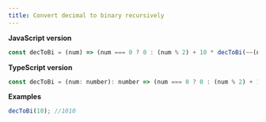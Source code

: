 ```yaml
---
title: Convert decimal to binary recursively
---
```


**JavaScript version**

```js
const decToBi = (num) => (num === 0 ? 0 : (num % 2) + 10 * decToBi(~~(num / 2)));
```

**TypeScript version**

```js
const decToBi = (num: number): number => (num === 0 ? 0 : (num % 2) + 10 * decToBi(~~(num / 2)));
```

**Examples**

```js
decToBi(10); //1010
```
